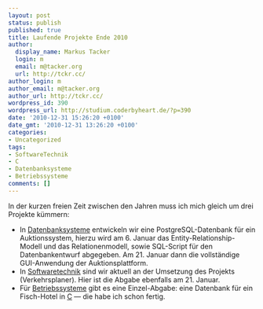 ```yaml
---
layout: post
status: publish
published: true
title: Laufende Projekte Ende 2010
author:
  display_name: Markus Tacker
  login: m
  email: m@tacker.org
  url: http://tckr.cc/
author_login: m
author_email: m@tacker.org
author_url: http://tckr.cc/
wordpress_id: 390
wordpress_url: http://studium.coderbyheart.de/?p=390
date: '2010-12-31 15:26:20 +0100'
date_gmt: '2010-12-31 13:26:20 +0100'
categories:
- Uncategorized
tags:
- SoftwareTechnik
- C
- Datenbanksysteme
- Betriebssysteme
comments: []
---
```

<p>In der kurzen freien Zeit zwischen den Jahren muss ich mich gleich um drei Projekte kümmern:</p>
<ul>
<li>In <a href="http://studium.coderbyheart.de/tag/Datenbanksysteme ">Datenbanksysteme</a> entwickeln wir eine PostgreSQL-Datenbank für ein Auktionssystem, hierzu wird am 6. Januar das Entity-Relationship-Modell und das Relationenmodell, sowie SQL-Script für den Datenbankentwurf abgegeben. Am 21. Januar dann die vollständige GUI-Anwendung der Auktionsplattform.</li>
<li>In <a href="http://studium.coderbyheart.de/tag/Softwaretechnik">Softwaretechnik</a> sind wir aktuell an der Umsetzung des Projekts (Verkehrsplaner). Hier ist die Abgabe ebenfalls am 21. Januar.</li>
<li>Für <a href="http://studium.coderbyheart.de/tag/Betriebssysteme ">Betriebssysteme</a> gibt es eine Einzel-Abgabe: eine Datenbank für ein Fisch-Hotel in <a href="http://studium.coderbyheart.de/tag/C">C</a> — die habe ich schon fertig.</li>
</ul>
